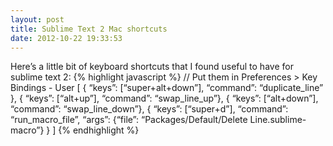 ```yaml
---
layout: post
title: Sublime Text 2 Mac shortcuts
date: 2012-10-22 19:33:53
---
```


Here’s a little bit of keyboard shortcuts that I found useful to have for sublime text 2:
{% highlight javascript %}
// Put them in Preferences > Key Bindings - User
[
  { “keys”: [“super+alt+down”], “command”: “duplicate_line” }, 
  { “keys”: [“alt+up”], “command”: “swap_line_up”},
  { “keys”: [“alt+down”], “command”: “swap_line_down”},
  { “keys”: [“super+d”], “command”: “run_macro_file”, “args”: {“file”: “Packages/Default/Delete Line.sublime-macro”} }
]
{% endhighlight %}
